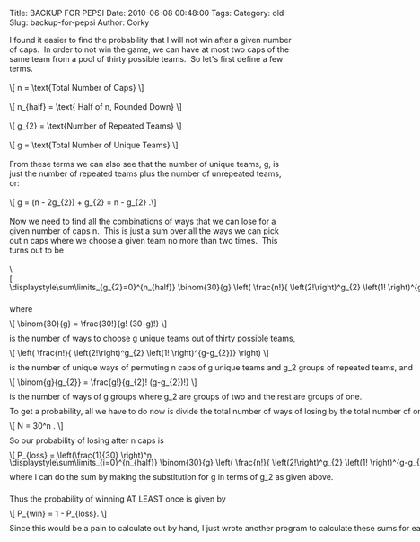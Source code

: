 Title: BACKUP FOR PEPSI
Date: 2010-06-08 00:48:00
Tags: 
Category: old
Slug: backup-for-pepsi
Author: Corky

<div class="separator" style="clear: both; margin-bottom: 0px; margin-left: 0px; margin-right: 0px; margin-top: 0px; text-align: left;">I found it easier to find the probability that I will not win after a given number of caps. &nbsp;In order to not win the game, we can have at most two caps of the same team from a pool of thirty possible teams. &nbsp;So let's first define a few terms. &nbsp;</div><div class="separator" style="clear: both; margin-bottom: 0px; margin-left: 0px; margin-right: 0px; margin-top: 0px; text-align: left;"><br /></div><div class="separator" style="clear: both; margin-bottom: 0px; margin-left: 0px; margin-right: 0px; margin-top: 0px; text-align: left;">\[ n = \text{Total Number of Caps} \]</div><div class="separator" style="clear: both; margin-bottom: 0px; margin-left: 0px; margin-right: 0px; margin-top: 0px; text-align: left;"><br /></div><div class="separator" style="clear: both; margin-bottom: 0px; margin-left: 0px; margin-right: 0px; margin-top: 0px; text-align: left;">\[ n_{half} = \text{ Half of n, Rounded Down} \]</div><div class="separator" style="clear: both; margin-bottom: 0px; margin-left: 0px; margin-right: 0px; margin-top: 0px; text-align: left;"><br /></div><div class="separator" style="clear: both; margin-bottom: 0px; margin-left: 0px; margin-right: 0px; margin-top: 0px; text-align: left;">\[ g_{2} = \text{Number of Repeated Teams} \]&nbsp;&nbsp; &nbsp;</div><div class="separator" style="clear: both; margin-bottom: 0px; margin-left: 0px; margin-right: 0px; margin-top: 0px; text-align: left;"><br /></div><div class="separator" style="clear: both; margin-bottom: 0px; margin-left: 0px; margin-right: 0px; margin-top: 0px; text-align: left;">\[ g = \text{Total Number of Unique Teams} \]</div><div class="separator" style="clear: both; margin-bottom: 0px; margin-left: 0px; margin-right: 0px; margin-top: 0px; text-align: left;"><br /></div><div class="separator" style="clear: both; margin-bottom: 0px; margin-left: 0px; margin-right: 0px; margin-top: 0px; text-align: left;"><span class="Apple-style-span" style="font-family: inherit;">From these terms we can also see that the number of unique teams, g, is just the number of repeated teams plus the number of unrepeated teams, or:</span></div><div class="separator" style="clear: both; margin-bottom: 0px; margin-left: 0px; margin-right: 0px; margin-top: 0px; text-align: left;"><span class="Apple-style-span" style="font-family: inherit;"><br /></span></div><div class="separator" style="clear: both; margin-bottom: 0px; margin-left: 0px; margin-right: 0px; margin-top: 0px; text-align: left;"><span class="Apple-style-span" style="font-family: inherit;">\[ g = (n - 2g_{2}) + g_{2} = n - g_{2} .\]</span></div><div class="separator" style="clear: both; margin-bottom: 0px; margin-left: 0px; margin-right: 0px; margin-top: 0px; text-align: left;"><span class="Apple-style-span" style="font-family: inherit;"><br /></span></div><div class="separator" style="clear: both; margin-bottom: 0px; margin-left: 0px; margin-right: 0px; margin-top: 0px; text-align: left;"><span class="Apple-style-span" style="font-family: inherit;">Now we need to find all the combinations of ways that we can lose for a given number of caps n. &nbsp;This is just a sum over all the ways we can pick out n caps where we choose a given team no more than two times. &nbsp;This turns out to be</span></div><div class="separator" style="clear: both; margin-bottom: 0px; margin-left: 0px; margin-right: 0px; margin-top: 0px; text-align: left;"><span class="Apple-style-span" style="font-family: inherit;"><br /></span></div><div class="separator" style="clear: both; margin-bottom: 0px; margin-left: 0px; margin-right: 0px; margin-top: 0px; text-align: left;"><span class="Apple-style-span" style="font-family: inherit;">\[&nbsp;</span><span class="Apple-style-span" style="line-height: 13px; white-space: pre;"><span class="Apple-style-span" style="font-family: inherit;">\displaystyle\sum\limits_{g_{2}=0}^{n_{half}} \binom{30}{g} \left( \frac{n!}{ \left(2!\right)^g_{2} \left(1! \right)^{g-g_{2}}} \right) \binom{g}{g_{2}} \]</span></span></div><div class="separator" style="clear: both; margin-bottom: 0px; margin-left: 0px; margin-right: 0px; margin-top: 0px; text-align: left;"><span class="Apple-style-span" style="line-height: 13px; white-space: pre;"><span class="Apple-style-span" style="font-family: inherit;"><br /></span></span></div><div class="separator" style="clear: both; margin-bottom: 0px; margin-left: 0px; margin-right: 0px; margin-top: 0px; text-align: left;"><span class="Apple-style-span" style="line-height: 13px; white-space: pre;"><span class="Apple-style-span" style="font-family: inherit;"><br /></span></span></div><div class="separator" style="clear: both; margin-bottom: 0px; margin-left: 0px; margin-right: 0px; margin-top: 0px; text-align: left;"><span class="Apple-style-span" style="line-height: 13px; white-space: pre;"><span class="Apple-style-span" style="font-family: inherit;">where</span></span></div><div class="separator" style="clear: both; margin-bottom: 0px; margin-left: 0px; margin-right: 0px; margin-top: 0px; text-align: left;"><span class="Apple-style-span" style="line-height: 13px; white-space: pre;"><span class="Apple-style-span" style="font-family: inherit;"><br /></span></span></div><div class="separator" style="clear: both; margin-bottom: 0px; margin-left: 0px; margin-right: 0px; margin-top: 0px; text-align: left;"><span class="Apple-style-span" style="line-height: 13px; white-space: pre;"><span class="Apple-style-span" style="font-family: inherit;">\[ </span></span><span class="Apple-style-span" style="line-height: 13px; white-space: pre;"><span class="Apple-style-span" style="font-family: inherit;">\binom{30}{g} = \frac{30!}{g! (30-g)!} </span></span><span class="Apple-style-span" style="line-height: 13px; white-space: pre;"><span class="Apple-style-span" style="font-family: inherit;">\]</span></span></div><div class="separator" style="clear: both; margin-bottom: 0px; margin-left: 0px; margin-right: 0px; margin-top: 0px; text-align: left;"><span class="Apple-style-span" style="line-height: 13px; white-space: pre;"><span class="Apple-style-span" style="font-family: inherit;"><br /></span></span></div><div class="separator" style="clear: both; margin-bottom: 0px; margin-left: 0px; margin-right: 0px; margin-top: 0px; text-align: left;"><span class="Apple-style-span" style="line-height: 13px; white-space: pre;"><span class="Apple-style-span" style="font-family: inherit;">is the number of ways to choose g unique teams out of thirty possible teams,</span></span></div><div class="separator" style="clear: both; margin-bottom: 0px; margin-left: 0px; margin-right: 0px; margin-top: 0px; text-align: left;"><span class="Apple-style-span" style="line-height: 13px; white-space: pre;"><span class="Apple-style-span" style="font-family: inherit;"><br /></span></span></div><div class="separator" style="clear: both; margin-bottom: 0px; margin-left: 0px; margin-right: 0px; margin-top: 0px; text-align: left;"><span class="Apple-style-span" style="line-height: 13px; white-space: pre;"><span class="Apple-style-span" style="font-family: inherit;">\[ </span></span><span class="Apple-style-span" style="line-height: 13px; white-space: pre;"><span class="Apple-style-span" style="font-family: inherit;">\left( \frac{n!}{ \left(2!\right)^g_{2} \left(1! \right)^{g-g_{2}}} \right) \]</span></span></div><div class="separator" style="clear: both; margin-bottom: 0px; margin-left: 0px; margin-right: 0px; margin-top: 0px; text-align: left;"><span class="Apple-style-span" style="line-height: 13px; white-space: pre;"><span class="Apple-style-span" style="font-family: inherit;"><br /></span></span></div><div class="separator" style="clear: both; margin-bottom: 0px; margin-left: 0px; margin-right: 0px; margin-top: 0px; text-align: left;"><span class="Apple-style-span" style="line-height: 13px; white-space: pre;"><span class="Apple-style-span" style="font-family: inherit;">is the number of unique ways of permuting n caps of g unique teams and g_2 groups of repeated teams, and</span></span></div><div class="separator" style="clear: both; margin-bottom: 0px; margin-left: 0px; margin-right: 0px; margin-top: 0px; text-align: left;"><span class="Apple-style-span" style="line-height: 13px; white-space: pre;"><span class="Apple-style-span" style="font-family: inherit;"><br /></span></span></div><div class="separator" style="clear: both; margin-bottom: 0px; margin-left: 0px; margin-right: 0px; margin-top: 0px; text-align: left;"><span class="Apple-style-span" style="line-height: 13px; white-space: pre;"><span class="Apple-style-span" style="font-family: inherit;">\[&nbsp;</span></span><span class="Apple-style-span" style="line-height: 13px; white-space: pre;"><span class="Apple-style-span" style="font-family: inherit;">\binom{g}{g_{2}} =&nbsp;</span></span><span class="Apple-style-span" style="line-height: 13px; white-space: pre;"><span class="Apple-style-span" style="font-family: inherit;">\frac{g!}{g_{2}! (g-g_{2})!} \]</span></span></div><div class="separator" style="clear: both; margin-bottom: 0px; margin-left: 0px; margin-right: 0px; margin-top: 0px; text-align: left;"><span class="Apple-style-span" style="line-height: 13px; white-space: pre;"><span class="Apple-style-span" style="font-family: inherit;"><br /></span></span></div><div class="separator" style="clear: both; margin-bottom: 0px; margin-left: 0px; margin-right: 0px; margin-top: 0px; text-align: left;"><span class="Apple-style-span" style="font-family: inherit;"><span class="Apple-style-span" style="line-height: 13px; white-space: pre;"></span></span><span class="Apple-style-span" style="line-height: 13px; white-space: pre;"><span class="Apple-style-span" style="font-family: inherit;">is the number of ways of g groups where g_2 are groups of two and the rest are groups of one.</span></span></div><div class="separator" style="clear: both; margin-bottom: 0px; margin-left: 0px; margin-right: 0px; margin-top: 0px; text-align: left;"><span class="Apple-style-span" style="line-height: 13px; white-space: pre;"><span class="Apple-style-span" style="font-family: inherit;"><br /></span></span></div><div class="separator" style="clear: both; margin-bottom: 0px; margin-left: 0px; margin-right: 0px; margin-top: 0px; text-align: left;"><span class="Apple-style-span" style="line-height: 13px; white-space: pre;"><span class="Apple-style-span" style="font-family: inherit;">To get a probability, all we have to do now is divide the total number of ways of losing by the total number of orderings of any kind, which for n caps is just&nbsp;</span></span></div><div class="separator" style="clear: both; margin-bottom: 0px; margin-left: 0px; margin-right: 0px; margin-top: 0px; text-align: left;"><span class="Apple-style-span" style="line-height: 13px; white-space: pre;"><span class="Apple-style-span" style="font-family: inherit;"><br /></span></span></div><div class="separator" style="clear: both; margin-bottom: 0px; margin-left: 0px; margin-right: 0px; margin-top: 0px; text-align: left;"><span class="Apple-style-span" style="line-height: 13px; white-space: pre;"><span class="Apple-style-span" style="font-family: inherit;">\[ N = 30^n . \]</span></span></div><div class="separator" style="clear: both; margin-bottom: 0px; margin-left: 0px; margin-right: 0px; margin-top: 0px; text-align: left;"><span class="Apple-style-span" style="line-height: 13px; white-space: pre;"><span class="Apple-style-span" style="font-family: inherit;"><br /></span></span></div><div class="separator" style="clear: both; margin-bottom: 0px; margin-left: 0px; margin-right: 0px; margin-top: 0px; text-align: left;"><span class="Apple-style-span" style="line-height: 13px; white-space: pre;"><span class="Apple-style-span" style="font-family: inherit;">So our probability of losing after n caps is</span></span></div><div class="separator" style="clear: both; margin-bottom: 0px; margin-left: 0px; margin-right: 0px; margin-top: 0px; text-align: left;"><span class="Apple-style-span" style="line-height: 13px; white-space: pre;"><span class="Apple-style-span" style="font-family: inherit;"><br /></span></span></div><div class="separator" style="clear: both; margin-bottom: 0px; margin-left: 0px; margin-right: 0px; margin-top: 0px; text-align: left;"><span class="Apple-style-span" style="line-height: 13px; white-space: pre;"><span class="Apple-style-span" style="font-family: inherit;">\[ P_{loss} = \left(\frac{1}{30} \right)^n&nbsp;</span></span><span class="Apple-style-span" style="line-height: 13px; white-space: pre;"><span class="Apple-style-span" style="font-family: inherit;">\displaystyle\sum\limits_{i=0}^{n_{half}} \binom{30}{g} \left( \frac{n!}{ \left(2!\right)^g_{2} \left(1! \right)^{g-g_{2}}} \right) \binom{g}{g_{2}}, \]</span></span></div><div class="separator" style="clear: both; margin-bottom: 0px; margin-left: 0px; margin-right: 0px; margin-top: 0px; text-align: left;"><span class="Apple-style-span" style="line-height: 13px; white-space: pre;"><span class="Apple-style-span" style="font-family: inherit;"><br /></span></span></div><div class="separator" style="clear: both; margin-bottom: 0px; margin-left: 0px; margin-right: 0px; margin-top: 0px; text-align: left;"><span class="Apple-style-span" style="line-height: 13px; white-space: pre;"><span class="Apple-style-span" style="font-family: inherit;">where I can do the sum by making the substitution for g in terms of g_2 as given above.</span></span></div><div class="separator" style="clear: both; margin-bottom: 0px; margin-left: 0px; margin-right: 0px; margin-top: 0px; text-align: left;"><span class="Apple-style-span" style="line-height: 13px; white-space: pre;"><span class="Apple-style-span" style="font-family: inherit;"><br /></span></span></div><div class="separator" style="clear: both; margin-bottom: 0px; margin-left: 0px; margin-right: 0px; margin-top: 0px; text-align: left;"><span class="Apple-style-span" style="line-height: 13px; white-space: pre;"><span class="Apple-style-span" style="font-family: inherit;"><br /></span></span></div><div class="separator" style="clear: both; margin-bottom: 0px; margin-left: 0px; margin-right: 0px; margin-top: 0px; text-align: left;"><span class="Apple-style-span" style="font-family: inherit;"><span class="Apple-style-span" style="line-height: 13px; white-space: pre;"></span></span><span class="Apple-style-span" style="line-height: 13px; white-space: pre;"><span class="Apple-style-span" style="font-family: inherit;">Thus the probability of winning AT LEAST once is given by</span></span></div><div class="separator" style="clear: both; margin-bottom: 0px; margin-left: 0px; margin-right: 0px; margin-top: 0px; text-align: left;"><span class="Apple-style-span" style="line-height: 13px; white-space: pre;"><span class="Apple-style-span" style="font-family: inherit;"><br /></span></span></div><div class="separator" style="clear: both; margin-bottom: 0px; margin-left: 0px; margin-right: 0px; margin-top: 0px; text-align: left;"><span class="Apple-style-span" style="line-height: 13px; white-space: pre;"><span class="Apple-style-span" style="font-family: inherit;">\[ P_{win} = 1 - P_{loss}. \] </span></span></div><div class="separator" style="clear: both; margin-bottom: 0px; margin-left: 0px; margin-right: 0px; margin-top: 0px; text-align: left;"><span class="Apple-style-span" style="line-height: 13px; white-space: pre;"><span class="Apple-style-span" style="font-family: inherit;"><br /></span></span></div><div class="separator" style="clear: both; margin-bottom: 0px; margin-left: 0px; margin-right: 0px; margin-top: 0px; text-align: left;"><span class="Apple-style-span" style="line-height: 13px; white-space: pre;"><span class="Apple-style-span" style="font-family: inherit;">Since this would be a pain to calculate out by hand, I just wrote another program to calculate these sums for each value of n.</span></span></div><div><span class="Apple-style-span" style="line-height: 13px; white-space: pre;"><span class="Apple-style-span" style="font-family: inherit;"><br /></span></span></div>
